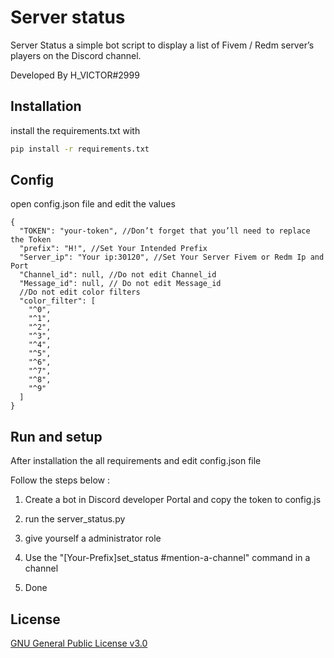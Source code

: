 # Server status

Server Status a simple bot script to display a list of Fivem / Redm server’s players on the Discord channel.

Developed By H_VICTOR#2999

## Installation

install the requirements.txt with  


```bash
pip install -r requirements.txt
```

## Config
open config.json file and edit the values
```json5
{
  "TOKEN": "your-token", //Don’t forget that you’ll need to replace the Token
  "prefix": "H!", //Set Your Intended Prefix
  "Server_ip": "Your ip:30120", //Set Your Server Fivem or Redm Ip and Port
  "Channel_id": null, //Do not edit Channel_id
  "Message_id": null, // Do not edit Message_id
  //Do not edit color filters
  "color_filter": [ 
    "^0",
    "^1",
    "^2",
    "^3",
    "^4",
    "^5",
    "^6",
    "^7",
    "^8",
    "^9"
  ]
}
```
## Run and setup
After installation the all requirements and edit config.json file

Follow the steps below :
1. Create a bot in Discord developer Portal and copy the token to config.js

2. run the server_status.py

3. give yourself a administrator role

4. Use the "[Your-Prefix]set_status #mention-a-channel" command in a channel

5. Done


## License
[GNU General Public License v3.0](http://www.gnu.org/licenses/)
